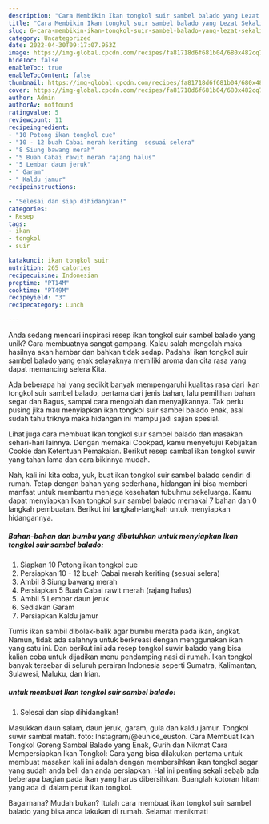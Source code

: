 ```yaml
---
description: "Cara Membikin Ikan tongkol suir sambel balado yang Lezat Sekali"
title: "Cara Membikin Ikan tongkol suir sambel balado yang Lezat Sekali"
slug: 6-cara-membikin-ikan-tongkol-suir-sambel-balado-yang-lezat-sekali
category: Uncategorized
date: 2022-04-30T09:17:07.953Z
image: https://img-global.cpcdn.com/recipes/fa81718d6f681b04/680x482cq70/ikan-tongkol-suir-sambel-balado-foto-resep-utama.jpg
hideToc: false
enableToc: true
enableTocContent: false
thumbnail: https://img-global.cpcdn.com/recipes/fa81718d6f681b04/680x482cq70/ikan-tongkol-suir-sambel-balado-foto-resep-utama.jpg
cover: https://img-global.cpcdn.com/recipes/fa81718d6f681b04/680x482cq70/ikan-tongkol-suir-sambel-balado-foto-resep-utama.jpg
author: Admin
authorAv: notfound
ratingvalue: 5
reviewcount: 11
recipeingredient:
- "10 Potong ikan tongkol cue"
- "10 - 12 buah Cabai merah keriting  sesuai selera"
- "8 Siung bawang merah"
- "5 Buah Cabai rawit merah rajang halus"
- "5 Lembar daun jeruk"
- " Garam"
- " Kaldu jamur"
recipeinstructions:

- "Selesai dan siap dihidangkan!"
categories:
- Resep
tags:
- ikan
- tongkol
- suir

katakunci: ikan tongkol suir 
nutrition: 265 calories
recipecuisine: Indonesian
preptime: "PT14M"
cooktime: "PT49M"
recipeyield: "3"
recipecategory: Lunch

---
```





Anda sedang mencari inspirasi resep ikan tongkol suir sambel balado yang unik? Cara membuatnya sangat gampang. Kalau salah mengolah maka hasilnya akan hambar dan bahkan tidak sedap. Padahal ikan tongkol suir sambel balado yang enak selayaknya memiliki aroma dan cita rasa yang dapat memancing selera Kita.





Ada beberapa hal yang sedikit banyak mempengaruhi kualitas rasa dari ikan tongkol suir sambel balado, pertama dari jenis bahan, lalu pemilihan bahan segar dan Bagus, sampai cara mengolah dan menyajikannya. Tak perlu pusing jika mau menyiapkan ikan tongkol suir sambel balado enak,      asal sudah tahu triknya maka hidangan ini mampu jadi sajian spesial.














Lihat juga cara membuat Ikan tongkol suir sambel balado dan masakan sehari-hari lainnya. Dengan memakai Cookpad, kamu menyetujui Kebijakan Cookie dan Ketentuan Pemakaian. Berikut resep sambal ikan tongkol suwir yang tahan lama dan cara bikinnya mudah.






Nah, kali ini kita coba, yuk, buat ikan tongkol suir sambel balado sendiri di rumah. Tetap dengan bahan yang sederhana, hidangan ini bisa memberi manfaat untuk membantu menjaga kesehatan tubuhmu sekeluarga. Kamu dapat menyiapkan Ikan tongkol suir sambel balado memakai 7 bahan dan 0 langkah pembuatan. Berikut ini langkah-langkah untuk menyiapkan hidangannya.

<!--inarticleads1-->

##### Bahan-bahan dan bumbu yang dibutuhkan untuk menyiapkan Ikan tongkol suir sambel balado:

1. Siapkan 10 Potong ikan tongkol cue
1. Persiapkan 10 - 12 buah Cabai merah keriting  (sesuai selera)
1. Ambil 8 Siung bawang merah
1. Persiapkan 5 Buah Cabai rawit merah (rajang halus)
1. Ambil 5 Lembar daun jeruk
1. Sediakan  Garam
1. Persiapkan  Kaldu jamur


Tumis ikan sambil dibolak-balik agar bumbu merata pada ikan, angkat. Namun, tidak ada salahnya untuk berkreasi dengan menggunakan ikan yang satu ini. Dan berikut ini ada resep tongkol suwir balado yang bisa kalian coba untuk dijadikan menu pendamping nasi di rumah. Ikan tongkol banyak tersebar di seluruh perairan Indonesia seperti Sumatra, Kalimantan, Sulawesi, Maluku, dan Irian. 

<!--inarticleads2-->

#####  untuk membuat Ikan tongkol suir sambel balado:


1. Selesai dan siap dihidangkan!

Masukkan daun salam, daun jeruk, garam, gula dan kaldu jamur. Tongkol suwir sambal matah. foto: Instagram/@eunice_euston. Cara Membuat Ikan Tongkol Goreng Sambal Balado yang Enak, Gurih dan Nikmat Cara Mempersiapkan Ikan Tongkol: Cara yang bisa dilakukan pertama untuk membuat masakan kali ini adalah dengan membersihkan ikan tongkol segar yang sudah anda beli dan anda persiapkan. Hal ini penting sekali sebab ada beberapa bagian pada ikan yang harus dibersihkan. Buanglah kotoran hitam yang ada di dalam perut ikan tongkol. 

Bagaimana? Mudah bukan? Itulah cara membuat ikan tongkol suir sambel balado yang bisa anda lakukan di rumah. Selamat menikmati

